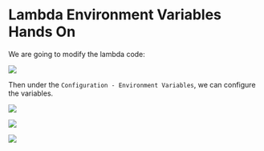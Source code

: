# Lambda Environment Variables Hands On

We are going to modify the lambda code:

![](2022-05-12-08-35-14.png)

Then under the `Configuration - Environment Variables`, we can configure the variables.

![](2022-05-12-08-35-48.png)

![](2022-05-12-08-36-00.png)

![](2022-05-12-08-36-23.png)

